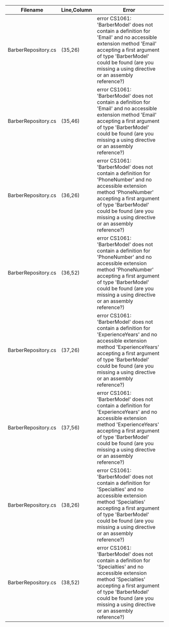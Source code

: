 | Filename | Line,Column | Error |
|---|---|---|
| BarberRepository.cs | (35,26) | error CS1061: 'BarberModel' does not contain a definition for 'Email' and no accessible extension method 'Email' accepting a first argument of type 'BarberModel' could be found (are you missing a using directive or an assembly reference?) |
| BarberRepository.cs | (35,46) | error CS1061: 'BarberModel' does not contain a definition for 'Email' and no accessible extension method 'Email' accepting a first argument of type 'BarberModel' could be found (are you missing a using directive or an assembly reference?) |
| BarberRepository.cs | (36,26) | error CS1061: 'BarberModel' does not contain a definition for 'PhoneNumber' and no accessible extension method 'PhoneNumber' accepting a first argument of type 'BarberModel' could be found (are you missing a using directive or an assembly reference?) |
| BarberRepository.cs | (36,52) | error CS1061: 'BarberModel' does not contain a definition for 'PhoneNumber' and no accessible extension method 'PhoneNumber' accepting a first argument of type 'BarberModel' could be found (are you missing a using directive or an assembly reference?) |
| BarberRepository.cs | (37,26) | error CS1061: 'BarberModel' does not contain a definition for 'ExperienceYears' and no accessible extension method 'ExperienceYears' accepting a first argument of type 'BarberModel' could be found (are you missing a using directive or an assembly reference?) |
| BarberRepository.cs | (37,56) | error CS1061: 'BarberModel' does not contain a definition for 'ExperienceYears' and no accessible extension method 'ExperienceYears' accepting a first argument of type 'BarberModel' could be found (are you missing a using directive or an assembly reference?) |
| BarberRepository.cs | (38,26) | error CS1061: 'BarberModel' does not contain a definition for 'Specialties' and no accessible extension method 'Specialties' accepting a first argument of type 'BarberModel' could be found (are you missing a using directive or an assembly reference?) |
| BarberRepository.cs | (38,52) | error CS1061: 'BarberModel' does not contain a definition for 'Specialties' and no accessible extension method 'Specialties' accepting a first argument of type 'BarberModel' could be found (are you missing a using directive or an assembly reference?) |